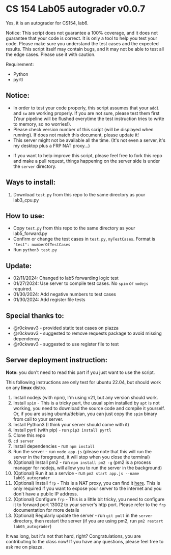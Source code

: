 # CS 154 Lab05 autograder v0.0.7
Yes, it is an autograder for CS154, lab6.

Notice: This script does not guarantee a 100% coverage, and it does not guarantee that your code is correct. It is only a tool to help you test your code. Please make sure you understand the test cases and the expected results. This script itself may contain bugs, and it may not be able to test all the edge cases. Please use it with caution.

Requirement:
- Python
- pyrtl
  
<!-- ## Acknowledgement:
This script is based on the lab3 autograder by myself, and the test cases are provided by @r0ckwav3 on piazza.(Original repo:
[https://github.com/r0ckwav3/Public_CS154/blob/main/lab5/bighazard.s](https://github.com/r0ckwav3/Public_CS154/blob/main/lab5/bighazard.s))

**Thanks a lot Peter!** -->

## Notice:
- In order to test your code properly, this script assumes that your `addi` and `sw` are working properly. If you are not sure, please test them first (Your pipeline will be flushed everytime the test instruction tries to write to memory, so no worries!).
- Please check version number of this script (will be displayed when running). If does not match this document, please update it!
- This server might not be available all the time. (It's not even a server, it's my desktop plus a FRP NAT proxy...)
<!-- - If you found any bugs, please feel free to use the issue tracker on github to report it or just post it on piazza under [this post](https://piazza.com/class/lr49arnlyiq1kg/post/45) as a follow up. -->
- If you want to help improve this script, please feel free to fork this repo and make a pull request, things happening on the server side is under the `server` directory.

## Ways to install:
1. Download `test.py` from this repo to the same directory as your lab3_cpu.py
<!-- 2. Copy from csil: `/cs/student/tianleyu/public/test.py`
   1. You can run `cp /cs/student/tianleyu/public/test.py .` in your lab3 directory to get it -->

## How to use:
- Copy `test.py` from this repo to the same directory as your lab5_forward.py
- Confirm or change the test cases in `test.py`, `myTestCases`. Format is `"test": numberOfTestCases`
- Run `python3 test.py`

## Update:
- 02/11/2024: Changed to lab5 forwarding logic test
- 01/27/2024: Use server to compile test cases. No `spim` or `nodejs` required.
- 01/30/2024: Add negative numbers to test cases
- 01/30/2024: Add register file tests

## Special thanks to:
- @r0ckwav3 - provided static test cases on piazza
- @r0ckwav3 - suggested to remove requests package to avoid missing dependency
- @r0ckwav3 - suggested to use register file to test

## Server deployment instruction:
**Note:** you don't need to read this part if you just want to use the script.

This following instructions are only test for ubuntu 22.04, but should work on any **linux** distro.
1. Install nodejs (with npm), I'm using v21, but any version should work.
2. Install `spim` - This is a tricky part, the usual spim installed by `apt` is not working, you need to download the source code and compile it yourself. Or, if you are using ubuntu/debian, you can just copy the `spim` binary from csil to your server.
3. Install Python3 (I think your server should come with it)
4. Install pyrtl (with pip) - run `pip3 install pyrtl`
5. Clone this repo
6. `cd server`
7. Install dependencies - run `npm install`
8. Run the server - run `node app.js` (please note that this will run the server in the foreground, it will stop when you close the terminal)
9. (Optional) Install pm2 - run `npm install pm2 -g` (pm2 is a process manager for nodejs, will allow you to run the server in the background)
10. (Optional) Run it as a service - run `pm2 start app.js --name lab05_autograder`
11. (Optional) Install `frp` - This is a NAT proxy, you can find it [here](https://github.com/fatedier/frp). This is only required if you want to expose your server to the internet and you don't have a public IP address.
12. (Optional) Configure `frp` - This is a little bit tricky, you need to configure it to forward port 13002 to your server's http port. Please refer to the `frp` documentation for more details
13. (Optional) Regularly update the server - run `git pull` in the `server` directory, then restart the server (if you are using pm2, run `pm2 restart lab05_autograder`)

It was long, but it's not that hard, right? Congratulations, you are contributing to the class now!
If you have any questions, please feel free to ask me on piazza.